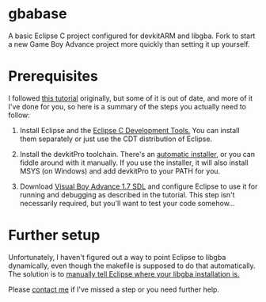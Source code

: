 gbabase
=======

A basic Eclipse C project configured for devkitARM and libgba. Fork to start a new Game Boy Advance project more quickly than setting it up yourself.


Prerequisites
=============

I followed [this tutorial](http://forum.gbadev.org/viewtopic.php?t=5271) originally, but some of it is out of date, and more of it I've done for you, so here is a summary of the steps you actually need to follow:

1. Install Eclipse and the [Eclipse C Development Tools.](http://eclipse.org/cdt/) You can install them separately or just use the CDT distribution of Eclipse.

2. Install the devkitPro toolchain. There's an [automatic installer](http://sourceforge.net/projects/devkitpro/files/Automated%20Installer/), or you can fiddle around with it manually. If you use the installer, it will also install MSYS (on Windows) and add devkitPro to your PATH for you.

3. Download [Visual Boy Advance 1.7 SDL](http://sourceforge.net/projects/vba/files/VisualBoyAdvance/1.7/) and configure Eclipse to use it for running and debugging as described in the tutorial. This step isn't necessarily required, but you'll want to test your code somehow...


Further setup
=============

Unfortunately, I haven't figured out a way to point Eclipse to libgba dynamically, even though the makefile is supposed to do that automatically. The solution is to [manually tell Eclipse where your libgba installation is.](https://stackoverflow.com/questions/11599121/add-external-source-files-from-a-library-to-the-project-in-eclipse-cdt)

Please [contact me](mailto:lavosprime@gmail.com) if I've missed a step or you need further help.
